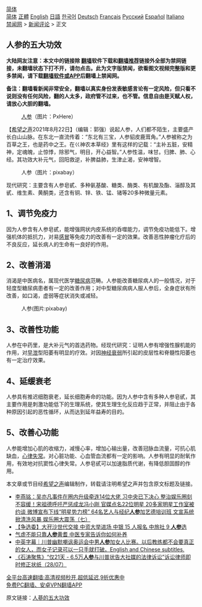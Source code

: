  <!-- 面包屑导航 --> <div class="breadcrumb"><!-- GTranslate: https://gtranslate.io/ -->  <div class="switcher notranslate">  <div class="selected">  <a href="#" onclick="return false;"> 简体</a>  </div>  <div class="option">  <a href="https://www.bannedbook.org" onclick="doGTranslate('zh-CN|zh-CN');jQuery('div.switcher div.selected a').html(jQuery(this).html());return false;" title="简体中文" class="nturl selected"> 简体</a>  <a href="https://www.bannedbook.org/zh-tw/" onclick="doGTranslate('zh-CN|zh-TW');jQuery('div.switcher div.selected a').html(jQuery(this).html());return false;" title="繁體中文" class="nturl"> 正體</a>  <a href="https://www.bannedbook.org/en/" onclick="doGTranslate('zh-CN|en');jQuery('div.switcher div.selected a').html(jQuery(this).html());return false;" title="English" class="nturl"> English</a>  <a href="https://www.bannedbook.org/ja/" onclick="doGTranslate('zh-CN|ja');jQuery('div.switcher div.selected a').html(jQuery(this).html());return false;" title="日本語" class="nturl"> 日語</a>  <a href="https://www.bannedbook.org/ko/" onclick="doGTranslate('zh-CN|ko');jQuery('div.switcher div.selected a').html(jQuery(this).html());return false;" title="한국어" class="nturl"> 한국어</a>  <a href="https://www.bannedbook.org/de/" onclick="doGTranslate('zh-CN|de');jQuery('div.switcher div.selected a').html(jQuery(this).html());return false;" title="Deutsch" class="nturl"> Deutsch</a>  <a href="https://www.bannedbook.org/fr/" onclick="doGTranslate('zh-CN|fr');jQuery('div.switcher div.selected a').html(jQuery(this).html());return false;" title="Français" class="nturl"> Français</a>  <a href="https://www.bannedbook.org/ru/" onclick="doGTranslate('zh-CN|ru');jQuery('div.switcher div.selected a').html(jQuery(this).html());return false;" title="Русский" class="nturl"> Русский</a>  <a href="https://www.bannedbook.org/es/" onclick="doGTranslate('zh-CN|es');jQuery('div.switcher div.selected a').html(jQuery(this).html());return false;" title="Español" class="nturl"> Español</a>  <a href="https://www.bannedbook.org/it/" onclick="doGTranslate('zh-CN|it');jQuery('div.switcher div.selected a').html(jQuery(this).html());return false;" title="Italiano" class="nturl"> Italiano</a>  </div>  </div>      <div class='breadcrumb-sub'><!-- Breadcrumb NavXT 6.3.0 --> <a href="https://www.bannedbook.org/" class="home">禁闻网</a> &gt; <a href="https://www.bannedbook.org/bnews/comments/" class="category">新闻评论</a> &gt; 正文</div></div><h2>人参的五大功效</h2> <p class="notice"><b>大陆网友注意：本文中的链接除 <a href="https://github.com/bannedbook/fanqiang" >翻墙</a>软件下载和<a href="https://github.com/killgcd/justmysocks/blob/master/README.md">翻墙推荐</a>链接外全部为禁网链接，未翻墙状态下打不开，请勿点击。此为文字版禁闻，欲看图文视频完整版和更多禁闻，请下载<a href="https://github.com/bannedbook/fanqiang">翻墙软件或APP</a>后翻墙上禁闻网。</p><p>备注：翻墙看新闻非常安全，翻墙以真实身份发表敏感言论有一定风险，但只看不说则没有任何风险，翻的人太多，政府管不过来，也不管。信息自由是天赋人权，请放心大胆的翻墙。</b></p>  <div class="entry"> <figure> <p><figcaption><a href="https://www.bannedbook.org/bnews/tag/%e4%ba%ba%e5%8f%82/" class="st_tag internal_tag" rel="tag" title="标签 人参 下的日志">人参</a>（图片：PxHere） </figcaption></figure> <p>【<span class='wp_keywordlink_affiliate'><a href="https://www.soundofhope.org" title="希望之声" target="_blank">希望之声</a></span>2021年8月22日】（编辑：郭强）说起人参，人们都不陌生，主要盛产长白山山脉。在东北一直流传着：“东北有三宝，人参貂皮鹿茸角。”人参被称之为百草之王，也是药中之王。在巜神农本草经》里有这样的记载：“主补五脏，安精神，定魂魄，止惊悸，除邪气，明目，开心益智。”人参性温，味甘。归脾、肺、心经。其功效大补元气，回阳救逆，补脾益肺，生津止渴，安神增智。</p> <figure><figcaption>人参（图片：pixabay）</figcaption></figure> <p>现代研究：主要含有人参皂甙、多种氨基酸、糖类、酶类、有机酸及酯、淄醇及其甙、维生素、黄酮类，还含有铜、锌、铁、锰、锗等20多种微量元素。</p>  <h2>1、调节免疫力</h2> <p>因为人参含有人参皂甙，能增强网状内皮系统的呑噬能力，调节免疫功能低下。增强机体的抵抗力，对易<a href="https://www.bannedbook.org/bnews/tag/%E6%84%9F%E5%86%92/" class="st_tag internal_tag" rel="tag" title="标签 感冒 下的日志">感冒</a>等免疫力的改善有一定的效果。改善恶性肿瘤化疗后的不良反应，延长病人的生命有一良好的作用。</p> <h2>2、改善消渴</h2> <p>消渴是中医病名，属现代医学<a href="https://www.bannedbook.org/bnews/tag/%e7%b3%96%e5%b0%bf%e7%97%85/" class="st_tag internal_tag" rel="tag" title="标签 糖尿病 下的日志">糖尿病</a>范畴。人参能改善糖尿病人的一般情况，对于轻度型糖尿病患者有一定的改善作用；对中型糖尿病病人服人参后，全身症状有所改善，如口渴，虚弱等症状消失或减轻。</p>  <figure><figcaption>人参(图片:pixabay)</figcaption></figure> <h2>3、改善性功能</h2> <p>人参在中药里，是大补元气的首选药物。经现代研究：证明人参有增强性腺机能的作用，对<a href="https://www.bannedbook.org/bnews/tag/%e6%97%a9%e6%b3%84/" class="st_tag internal_tag" rel="tag" title="标签 早泄 下的日志">早泄</a>型阳萎有明显的疗效。对因<a href="https://www.bannedbook.org/bnews/tag/%e7%a5%9e%e7%bb%8f%e8%a1%b0%e5%bc%b1/" class="st_tag internal_tag" rel="tag" title="标签 神经衰弱 下的日志">神经衰弱</a>所引起的皮层性和脊髓性阳萎也有一定治疗效果。</p> <h2>4、延缓衰老</h2> <p>人参具有推迟细胞衰老，延长细胞寿命的功能。因为人参中含有多种人参皂甙，其主要作用是刺激功能低下的生理系统，使其生理生化反应趋于正常，并阻止由于各种原因引起的恶性循环，从而达到延年益寿的目的。</p>  <h2>5、改善心功能</h2> <p>人参能增加心肌的收缩力，减慢心率，增加心输出量，改善冠脉血流量，可抗心肌缺血，<a href="https://www.bannedbook.org/bnews/tag/%e5%bf%83%e5%be%8b%e5%a4%b1%e5%b8%b8/" class="st_tag internal_tag" rel="tag" title="标签 心律失常 下的日志">心律失常</a>。对心脏功能、心血管血流都有一定的影响。人参有明显的耐氧作用，有效地对抗窦性心律失常。人参皂甙可以加速脂质代谢，有降低胆固醇的作用。</p> <p>本文章或节目经<a href="https://www.bannedbook.org/bnews/tag/%e5%b8%8c%e6%9c%9b%e4%b9%8b%e5%a3%b0/" class="st_tag internal_tag" rel="tag" title="标签 希望之声 下的日志">希望之声</a>编辑制作，转载请注明希望之声并包含原文标题及链接。 </p>  <ul class='op-related-articles' title='相关阅读'> <li><a href='https://www.bannedbook.org/bnews/comments/20210815/1606739.html' target='_blank'>李燕铭：吴亦凡事件在圈内升级牵连14位大佬 习中央已下决心 整治娱乐圈刻不容缓！宋祖德呼吁严惩成龙冯小刚 官媒点名22位明星 20多家明星工作室被约谈 微博宣布下线“明星势力榜” 64名艺人与经纪<b>人参</b>加艺德培训班 文宣系统掀清洗风暴 娱乐圈大震荡（七）</a></li> <li><a href='https://www.bannedbook.org/bnews/comments/20210814/1606113.html' target='_blank'>【争选委】大孖沙世代交接 中资大举进场 中银 15 人报名 中旅社 9 <b>人参</b>选</a></li> <li><a href='https://www.bannedbook.org/bnews/lifebaike/20210802/1598619.html' target='_blank'>气虚不能只靠<b>人参</b>黄耆 中医专家告诉你如何补养</a></li> <li><a href='https://www.bannedbook.org/bnews/bannedvideo/20210801/1598070.html' target='_blank'>中英字幕｜川普幽默嘲讽奥运会中男<b>人参</b>加女人比赛。以后教练都不会要真正的女人，而女子记录可以一只手就打破。English and Chinese subtitles.</a></li> <li><a href='https://www.bannedbook.org/bnews/bannedvideo/20210729/1596223.html' target='_blank'>《石涛聚焦》“仅21天 - 6.5万<b>人参</b>与川普状告大社媒的法律诉讼”诉讼律师即时修正状纸（28/07）</a></li> </ul> <p class="texttj"> <a href="https://github.com/bannedbook/fanqiang/wiki/V2ray%E6%9C%BA%E5%9C%BA" target="_blank">全平台高速翻墙:高清视频秒开,超低延迟,9折优惠中</a><br/> <a href="https://github.com/bannedbook/fanqiang/wiki/%E7%A6%81%E9%97%BB%E7%BD%91%E5%AE%89%E5%8D%93%E7%BF%BB%E5%A2%99%E6%96%B0%E9%97%BBAPP" target="_blank">免费PC翻墙、安卓VPN翻墙APP</a></p><p>原文链接：<a class="src_link"  href="https://www.soundofhope.org/post/488522" target="_blank">人蔘的五大功效</a></p><a name='sharetosocial'></a>  <div style="margin-bottom:5px;padding-bottom:5px;clear:both"> <div id="archive-pix-1" class="banner-ads"> <!-- AuctionX Display platform tag START --> <div id="26318x728x90x621x_ADSLOT2" clicktrack="%%CLICK_URL_ESC%%"></div> <!-- AuctionX Display platform tag END --> </div> <div id="archive-pix-2" class="banner-ads"> <!-- AuctionX Display platform tag START --> <div id="26315x300x250x621x_ADSLOT2" clicktrack="%%CLICK_URL_ESC%%"></div> <!-- AuctionX Display platform tag END --> </div> </div>  <div id="archive-pix-1" class="banner-ads"> <!-- AuctionX Display platform tag START --> <div id="26318x728x90x621x_ADSLOT3" clicktrack="%%CLICK_URL_ESC%%"></div> <!-- AuctionX Display platform tag END --> </div> </div><!--END ENTRY--> 